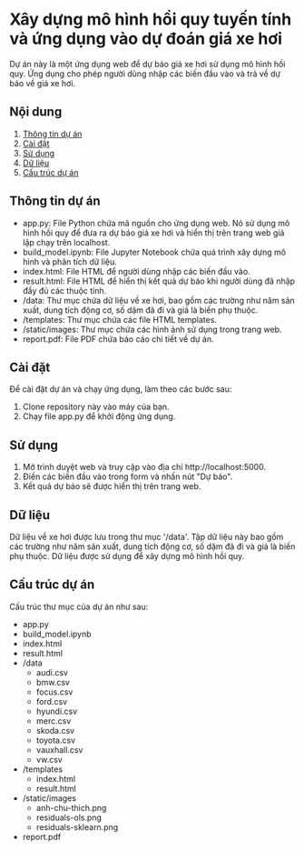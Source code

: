 # Xây dựng mô hình hồi quy tuyến tính và ứng dụng vào dự đoán giá xe hơi
Dự án này là một ứng dụng web để dự báo giá xe hơi sử dụng mô hình hồi quy. Ứng dụng cho phép người dùng nhập các biến đầu vào và trả về dự báo về giá xe hơi.

## Nội dung

1. [Thông tin dự án](#thông-tin-dự-án)
2. [Cài đặt](#cài-đặt)
3. [Sử dụng](#sử-dụng)
4. [Dữ liệu](#dữ-liệu)
5. [Cấu trúc dự án](#cấu-trúc-dự-án)

<a name="thông-tin-dự-án"></a>
## Thông tin dự án

- app.py: File Python chứa mã nguồn cho ứng dụng web. Nó sử dụng mô hình hồi quy để đưa ra dự báo giá xe hơi và hiển thị trên trang web giả lập chạy trên localhost.
- build_model.ipynb: File Jupyter Notebook chứa quá trình xây dựng mô hình và phân tích dữ liệu.
- index.html: File HTML để người dùng nhập các biến đầu vào.
- result.html: File HTML để hiển thị kết quả dự báo khi người dùng đã nhập đầy đủ các thuộc tính.
- /data: Thư mục chứa dữ liệu về xe hơi, bao gồm các trường như năm sản xuất, dung tích động cơ, số dặm đã đi và giá là biến phụ thuộc.
- /templates: Thư mục chứa các file HTML templates.
- /static/images: Thư mục chứa các hình ảnh sử dụng trong trang web.
- report.pdf: File PDF chứa báo cáo chi tiết về dự án.

<a name="cài-đặt"></a>
## Cài đặt
Để cài đặt dự án và chạy ứng dụng, làm theo các bước sau:

1. Clone repository này vào máy của bạn.
2. Chạy file app.py để khởi động ứng dụng.

<a name="sử-dụng"></a>
## Sử dụng

1. Mở trình duyệt web và truy cập vào địa chỉ http://localhost:5000.
2. Điền các biến đầu vào trong form và nhấn nút "Dự báo".
3. Kết quả dự báo sẽ được hiển thị trên trang web.

<a name="dữ-liệu"></a>
## Dữ liệu
Dữ liệu về xe hơi được lưu trong thư mục '/data'. Tập dữ liệu này bao gồm các trường như năm sản xuất, dung tích động cơ, số dặm đã đi và giá là biến phụ thuộc. Dữ liệu được sử dụng để xây dựng mô hình hồi quy.

<a name="cấu-trúc-dự-án"></a>
## Cấu trúc dự án
Cấu trúc thư mục của dự án như sau:

- app.py
- build_model.ipynb
- index.html
- result.html
- /data
    - audi.csv
    - bmw.csv
    - focus.csv
    - ford.csv
    - hyundi.csv
    - merc.csv
    - skoda.csv
    - toyota.csv
    - vauxhall.csv
    - vw.csv
- /templates
    - index.html
    - result.html
- /static/images
    - anh-chu-thich.png
    - residuals-ols.png
    - residuals-sklearn.png
- report.pdf
